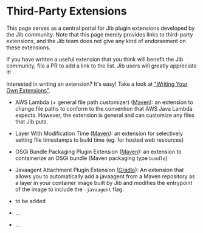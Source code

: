 # Third-Party Extensions

This page serves as a central portal for Jib plugin extensions developed by the Jib community. Note that this page merely provides links to third-party extensions, and the Jib team does not give any kind of endorsement on these extensions.

If you have written a useful extension that you think will benefit the Jib community, file a PR to add a link to the list. Jib users will greatly appreciate it!

Interested in writing an extension? It's easy! Take a look at ["Writing Your Own Extensions"](../README.md#writing-your-own-extensions).

- AWS Lambda (+ general file path customizer) ([Maven](https://github.com/jdimeo/jib-extension-aws-lambda)): an extension to change file paths to conform to the convention that AWS Java Lambda expects. However, the extension is general and can customize any files that Jib puts. 
- Layer With Modification Time ([Maven](https://github.com/infobip/jib-layer-with-modification-time-extension-maven)): an extension for selectively setting file timestamps to build time (eg. for hosted web resources)
- OSGi Bundle Packaging Plugin Extension ([Maven](https://github.com/thought-gang/jib-maven-plugin-extension.git)): an extension to containerize an OSGI bundle (Maven packaging type `bundle`)
- Javaagent Attachment Plugin Extension ([Gradle](https://github.com/ryandens/javaagent-gradle-plugin#jib-integration)): An extension that allows you to automatically add a javaagent from a Maven repository as a layer in your container image built by Jib and modifies the entrypoint of the image to include the `-javaagent` flag.

- to be added
- ... 
- ...
